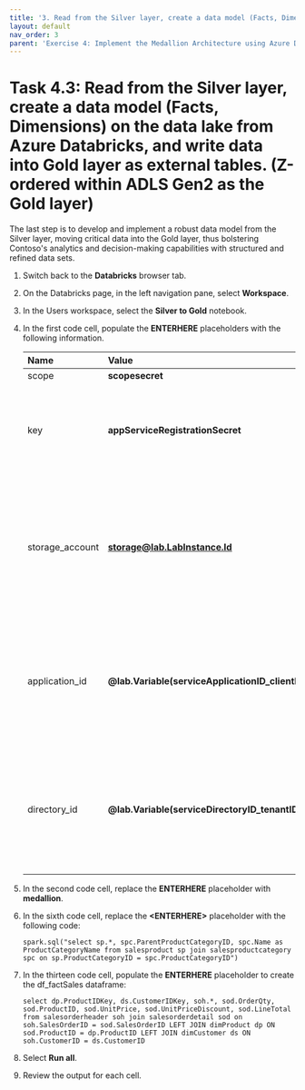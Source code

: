 ```yaml
---
title: '3. Read from the Silver layer, create a data model (Facts, Dimensions) on the data lake from Azure Databricks, and write data into Gold layer as external tables. (Z-ordered within ADLS Gen2 as the Gold layer)'
layout: default
nav_order: 3
parent: 'Exercise 4: Implement the Medallion Architecture using Azure Databricks (Bronze, Silver and Gold layers)'
---
```


# Task 4.3: Read from the Silver layer, create a data model (Facts, Dimensions) on the data lake from Azure Databricks, and write data into Gold layer as external tables. (Z-ordered within ADLS Gen2 as the Gold layer)

The last step is to develop and implement a robust data model from the Silver layer, moving critical data into the Gold layer, thus bolstering Contoso's analytics and decision-making capabilities with structured and refined data sets. 

1. Switch back to the **Databricks** browser tab.

1. On the Databricks page, in the left navigation pane, select **Workspace**.

1. In the Users workspace, select the **Silver to Gold** notebook.

1. In the first code cell, populate the **ENTERHERE** placeholders with the following information.

    | Name | Value |Comment|
    |:---------|:---------|:---------|
    | scope   | **scopesecret**   ||
    | key   | **appServiceRegistrationSecret**   |You can also retrieve the secret from the Keys page for the key vault | 
    | storage_account |  **storage@lab.LabInstance.Id**   |You can also retrieve the Storage Account name from the Storage Account resource page  |
    | application_id | **@lab.Variable(serviceApplicationID_clientID)** | You can also retrieve this ID from the Microsoft Entra > App registration Overview page   |
    | directory_id | **@lab.Variable(serviceDirectoryID_tenantID)**  | You can also retrieve this ID from the Microsoft Entra > App registration Overview page    |


1. In the second code cell, replace the **ENTERHERE** placeholder with **medallion**.
    

1. In the sixth code cell, replace the **&lt;ENTERHERE&gt;** placeholder with the following code: 

    ```
    spark.sql("select sp.*, spc.ParentProductCategoryID, spc.Name as ProductCategoryName from salesproduct sp join salesproductcategory spc on sp.ProductCategoryID = spc.ProductCategoryID")
    ````

1. In the thirteen code cell, populate the **ENTERHERE** placeholder to create the df_factSales dataframe:

    ```
    select dp.ProductIDKey, ds.CustomerIDKey, soh.*, sod.OrderQty, sod.ProductID, sod.UnitPrice, sod.UnitPriceDiscount, sod.LineTotal from salesorderheader soh join salesorderdetail sod on soh.SalesOrderID = sod.SalesOrderID LEFT JOIN dimProduct dp ON sod.ProductID = dp.ProductID LEFT JOIN dimCustomer ds ON soh.CustomerID = ds.CustomerID
    ```

1. Select **Run all**.

1. Review the output for each cell.
